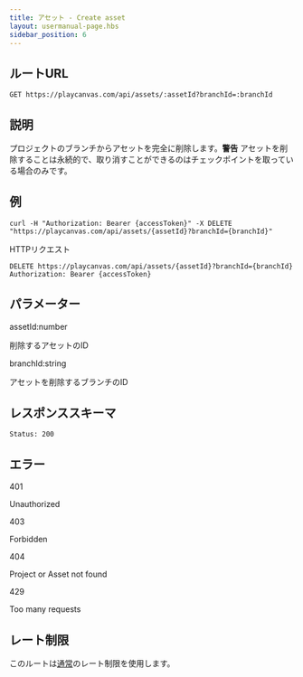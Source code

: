 ```yaml
---
title: アセット - Create asset
layout: usermanual-page.hbs
sidebar_position: 6
---
```


## ルートURL

```none
GET https://playcanvas.com/api/assets/:assetId?branchId=:branchId
```

## 説明

プロジェクトのブランチからアセットを完全に削除します。**警告** アセットを削除することは永続的で、取り消すことができるのはチェックポイントを取っている場合のみです。

## 例

```none
curl -H "Authorization: Bearer {accessToken}" -X DELETE "https://playcanvas.com/api/assets/{assetId}?branchId={branchId}"
```

HTTPリクエスト

```text
DELETE https://playcanvas.com/api/assets/{assetId}?branchId={branchId}
Authorization: Bearer {accessToken}
```

## パラメーター

<div class="params">
<div class="parameter"><span class="param">assetId:number</span><p>削除するアセットのID</p></div>
<div class="parameter"><span class="param">branchId:string</span><p>アセットを削除するブランチのID</p></div>
</div>

## レスポンススキーマ

```none
Status: 200
```

## エラー

<div class="params">
<div class="parameter"><span class="param">401</span><p>Unauthorized</p></div>
<div class="parameter"><span class="param">403</span><p>Forbidden</p></div>
<div class="parameter"><span class="param">404</span><p>Project or Asset not found</p></div>
<div class="parameter"><span class="param">429</span><p>Too many requests</p></div>
</div>

## レート制限

このルートは[通常][1]のレート制限を使用します。

[1]: /user-manual/api#rate-limiting
